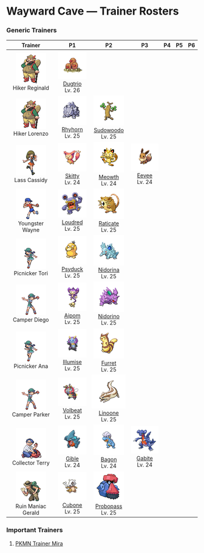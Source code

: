 # Wayward Cave — Trainer Rosters

### Generic Trainers

| Trainer | P1 | P2 | P3 | P4 | P5 | P6 |
|:-------:|:--:|:--:|:--:|:--:|:--:|:--:|
| ![Hiker Reginald](../../assets/trainers/hiker.png "Hiker Reginald")<br>Hiker Reginald | ![Dugtrio](../../assets/sprites/dugtrio/front.gif "Dugtrio: Its three heads move alternately, driving it through tough soil to depths of over 60 miles.")<br>[Dugtrio](../../pokemon/dugtrio.md/)<br>Lv. 26 |
| ![Hiker Lorenzo](../../assets/trainers/hiker.png "Hiker Lorenzo")<br>Hiker Lorenzo | ![Rhyhorn](../../assets/sprites/rhyhorn/front.gif "Rhyhorn: Its powerful tackles can destroy anything. However, it is too slow witted to help people work.")<br>[Rhyhorn](../../pokemon/rhyhorn.md/)<br>Lv. 25 | ![Sudowoodo](../../assets/sprites/sudowoodo/front.gif "Sudowoodo: To avoid being attacked, it does nothing but mimic a tree. It hates water and flees from rain.")<br>[Sudowoodo](../../pokemon/sudowoodo.md/)<br>Lv. 25 |
| ![Lass Cassidy](../../assets/trainers/lass.png "Lass Cassidy")<br>Lass Cassidy | ![Skitty](../../assets/sprites/skitty/front.gif "Skitty: It can’t stop itself from chasing moving things, and it runs in a circle, chasing its own tail.")<br>[Skitty](../../pokemon/skitty.md/)<br>Lv. 24 | ![Meowth](../../assets/sprites/meowth/front.gif "Meowth: It is nocturnal in nature. If it spots something shiny, its eyes glitter brightly.")<br>[Meowth](../../pokemon/meowth.md/)<br>Lv. 24 | ![Eevee](../../assets/sprites/eevee/front.gif "Eevee: Because its genetic makeup is irregular, it quickly changes its form due to a variety of causes.")<br>[Eevee](../../pokemon/eevee.md/)<br>Lv. 24 |
| ![Youngster Wayne](../../assets/trainers/youngster.png "Youngster Wayne")<br>Youngster Wayne | ![Loudred](../../assets/sprites/loudred/front.gif "Loudred: The shock waves from its cries can tip over trucks. It stamps its feet to power up.")<br>[Loudred](../../pokemon/loudred.md/)<br>Lv. 25 | ![Raticate](../../assets/sprites/raticate/front.gif "Raticate: It whittles its constantly growing fangs by gnawing on hard things. It can chew apart cinder walls.")<br>[Raticate](../../pokemon/raticate.md/)<br>Lv. 25 |
| ![Picnicker Tori](../../assets/trainers/picnicker.png "Picnicker Tori")<br>Picnicker Tori | ![Psyduck](../../assets/sprites/psyduck/front.gif "Psyduck: Overwhelmed by enigmatic abilities, it suffers a constant headache. It sometimes uses mysterious powers.")<br>[Psyduck](../../pokemon/psyduck.md/)<br>Lv. 25 | ![Nidorina](../../assets/sprites/nidorina/front.gif "Nidorina: When it senses danger, it raises all the barbs on its body. These barbs grow slower than NIDORINO’s.")<br>[Nidorina](../../pokemon/nidorina.md/)<br>Lv. 25 |
| ![Camper Diego](../../assets/trainers/camper.png "Camper Diego")<br>Camper Diego | ![Aipom](../../assets/sprites/aipom/front.gif "Aipom: It lives high among the treetops. It can use its tail as freely and cleverly as its hands.")<br>[Aipom](../../pokemon/aipom.md/)<br>Lv. 25 | ![Nidorino](../../assets/sprites/nidorino/front.gif "Nidorino: It has a violent disposition and stabs foes with its horn, which oozes poison upon impact.")<br>[Nidorino](../../pokemon/nidorino.md/)<br>Lv. 25 |
| ![Picnicker Ana](../../assets/trainers/picnicker.png "Picnicker Ana")<br>Picnicker Ana | ![Illumise](../../assets/sprites/illumise/front.gif "Illumise: With its sweet aroma, it guides VOLBEAT to draw signs with light in the night sky.")<br>[Illumise](../../pokemon/illumise.md/)<br>Lv. 25 | ![Furret](../../assets/sprites/furret/front.gif "Furret: The mother puts its offspring to sleep by curling up around them. It corners foes with speed.")<br>[Furret](../../pokemon/furret.md/)<br>Lv. 25 |
| ![Camper Parker](../../assets/trainers/camper.png "Camper Parker")<br>Camper Parker | ![Volbeat](../../assets/sprites/volbeat/front.gif "Volbeat: It communicates with others by lighting up its rear at night. It loves ILLUMISE’s sweet aroma.")<br>[Volbeat](../../pokemon/volbeat.md/)<br>Lv. 25 | ![Linoone](../../assets/sprites/linoone/front.gif "Linoone: It charges prey at speeds over 60 mph. However, because it can only run straight, it often fails.")<br>[Linoone](../../pokemon/linoone.md/)<br>Lv. 25 |
| ![Collector Terry](../../assets/trainers/collector.png "Collector Terry")<br>Collector Terry | ![Gible](../../assets/sprites/gible/front.gif "Gible: It attacks using its huge mouth. While its attacks are powerful, it hurts itself out of clumsiness, too.")<br>[Gible](../../pokemon/gible.md/)<br>Lv. 24 | ![Bagon](../../assets/sprites/bagon/front.gif "Bagon: Dreaming of one day flying, it practices by leaping off cliffs every day.")<br>[Bagon](../../pokemon/bagon.md/)<br>Lv. 24 | ![Gabite](../../assets/sprites/gabite/front.gif "Gabite: It loves sparkly things. It seeks treasures in caves and hoards the loot in its nest.")<br>[Gabite](../../pokemon/gabite.md/)<br>Lv. 24 |
| ![Ruin Maniac Gerald](../../assets/trainers/ruin_maniac.png "Ruin Maniac Gerald")<br>Ruin Maniac Gerald | ![Cubone](../../assets/sprites/cubone/front.gif "Cubone: When it thinks of its dead mother, it cries. Its crying makes the skull it wears rattle hollowly.")<br>[Cubone](../../pokemon/cubone.md/)<br>Lv. 25 | ![Probopass](../../assets/sprites/probopass/front.gif "Probopass: It freely controls three small units called Mini-Noses using magnetic force.")<br>[Probopass](../../pokemon/probopass.md/)<br>Lv. 25 |


### Important Trainers

1. [PKMN Trainer Mira](important_trainers.md#pkmn-trainer-mira)
